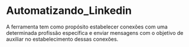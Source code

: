 # Automatizando_Linkedin
A ferramenta tem como propósito estabelecer conexões com uma determinada profissão específica e enviar mensagens com o objetivo de auxiliar no estabelecimento dessas conexões.
